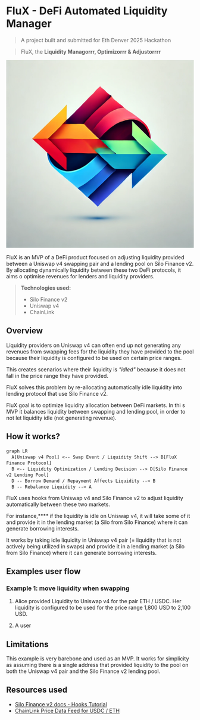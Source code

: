 # FluX - DeFi Automated Liquidity Manager

> A project built and submitted for Eth Denver 2025 Hackathon

> FluX, the **Liquidity Managorrr,  Optimizorrr & Adjustorrrr**

![Logo](./logo.webp)

FluX is an MVP of a DeFi product focused on adjusting liquidity provided between a Uniswap v4 swapping pair and a lending pool on Silo Finance v2. By allocating dynamically liquidity between these two DeFi protocols, it aims o optimise revenues for lenders and liquidity providers.

> **Technologies used:**
> - Silo Finance v2
> - Uniswap v4
> - ChainLink

## Overview

Liquidity providers on Uniswap v4 can often end up not generating any revenues from swapping fees for the liquidity they have provided to the pool because their liquidity is configured to be used on certain price ranges.

This creates scenarios where their liquidity is _"idled"_ because it does not fall in the price range they have provided.

FluX solves this problem by re-allocating automatically idle liquidity into lending protocol that use Silo Finance v2. 

FluX goal is to optimize liquidity allocation between DeFi markets. In thi  s MVP it balances liquidity between swapping and lending pool, in order to not let liquidity idle (not generating revenue).

## How it works?


```mermaid
graph LR
  A[Uniswap v4 Pool] <-- Swap Event / Liquidity Shift --> B[FluX Finance Protocol]
  B <-- Liquidity Optimization / Lending Decision --> D[Silo Finance v2 Lending Pool]
  D -- Borrow Demand / Repayment Affects Liquidity --> B
  B -- Rebalance Liquidity --> A

```

FluX uses hooks from Uniswap v4 and Silo Finance v2 to adjust liquidity automatically between these two markets.

For instance,**** if the liquidity is idle on Uniswap v4, it will take some of it and provide it in the lending market (a Silo from Silo Finance) where it can generate borrowing interests.

It works by taking idle liquidity in Uniswap v4 pair (= liquidity that is not actively being utilized in swaps) and provide it in a lending market (a Silo from Silo Finance) where it can generate borrowing interests.


## Examples user flow

### Example 1: move liquidity when swapping

1. Alice provided Liquidity to Uniswap v4 for the pair ETH / USDC. Her liquidity is configured to be used for the price range 1,800 USD to 2,100 USD.

2. A user

## Limitations

This example is very barebone and used as an MVP. It works for simplicity as assuming there is a single address that provided liquidity to the pool on both the Uniswap v4 pair and the Silo Finance v2 lending pool.

## Resources used


- [Silo Finance v2 docs - Hooks Tutorial](https://docs.silo.finance/docs/developers/dev-tutorials/hooks)
- [ChainLink Price Data Feed for USDC / ETH](https://docs.chain.link/data-feeds/price-feeds/addresses?network=ethereum&page=1&search=USDC+%2F+ETH)



